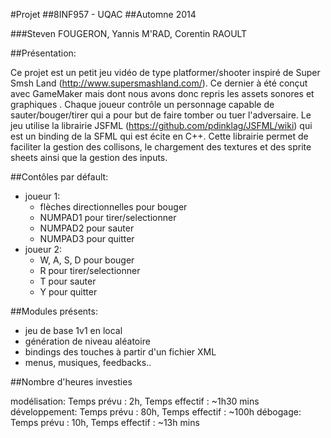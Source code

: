 #Projet
##8INF957  - UQAC
##Automne 2014

###Steven FOUGERON, Yannis M'RAD, Corentin RAOULT 

##Présentation:

Ce projet est un petit jeu vidéo de type platformer/shooter inspiré de Super Smsh Land (http://www.supersmashland.com/). Ce dernier à été conçut avec GameMaker mais dont nous avons donc repris les assets sonores et graphiques 	.
Chaque joueur contrôle un personnage capable de sauter/bouger/tirer qui a pour but de faire tomber ou tuer l'adversaire.
Le jeu utilise la librairie JSFML (https://github.com/pdinklag/JSFML/wiki) qui est un binding de la SFML qui est écite en C++.
Cette librairie permet de faciliter la gestion des collisons, le chargement des textures et des sprite sheets ainsi que la gestion des inputs.

##Contôles par défault:
* joueur 1:
	* flèches directionnelles pour bouger
	* NUMPAD1 pour tirer/selectionner
	* NUMPAD2 pour sauter
	* NUMPAD3 pour quitter
* joueur 2:
	* W, A, S, D pour bouger
	* R pour tirer/selectionner
	* T pour sauter
	* Y pour quitter

##Modules présents:
* jeu de base 1v1 en local
* génération de niveau aléatoire
* bindings des touches à partir d'un fichier XML
* menus, musiques, feedbacks..


##Nombre d'heures investies

modélisation: Temps prévu : 2h, Temps effectif : ~1h30 mins
développement:  Temps prévu : 80h, Temps effectif : ~100h
débogage: Temps prévu : 10h, Temps effectif : ~13h mins